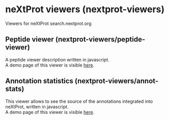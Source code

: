 # neXtProt viewers (nextprot-viewers)
Viewers for neXtProt search.nextprot.org

## Peptide viewer (nextprot-viewers/peptide-viewer)

A peptide viewer description written in javascript.  
A demo page of this viewer is visible [here](https://cdn.rawgit.com/calipho-sib/nextprot-viewers/master/peptide-viewer/index.html).


## Annotation statistics (nextprot-viewers/annot-stats)

This viewer allows to see the source of the annotations integrated into neXtProt, written in javascript.  
A demo page of this viewer is visible [here](https://cdn.rawgit.com/calipho-sib/nextprot-viewers/master/peptide-viewer/index.html).  

